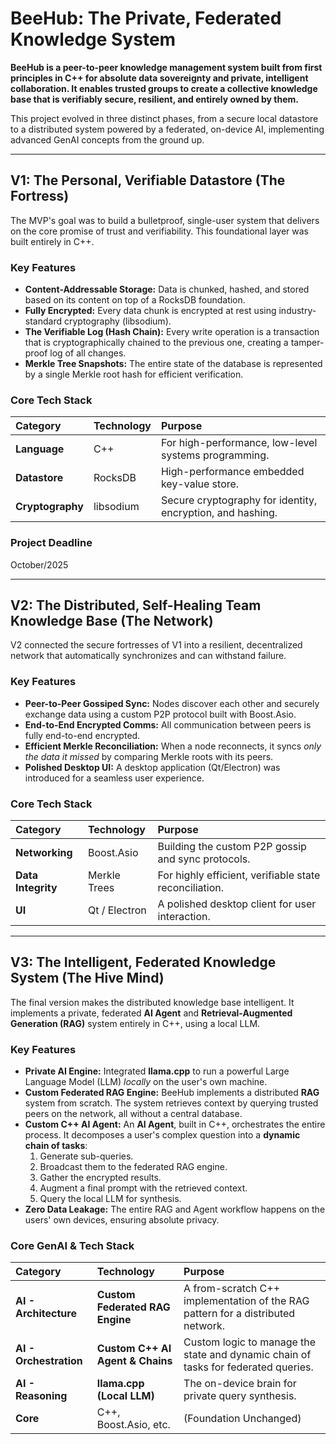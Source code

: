 # BeeHub: The Private, Federated Knowledge System

**BeeHub is a peer-to-peer knowledge management system built from first principles in C++ for absolute data sovereignty and private, intelligent collaboration. It enables trusted groups to create a collective knowledge base that is verifiably secure, resilient, and entirely owned by them.**

This project evolved in three distinct phases, from a secure local datastore to a distributed system powered by a federated, on-device AI, implementing advanced GenAI concepts from the ground up.

---

## V1: The Personal, Verifiable Datastore (The Fortress)

The MVP's goal was to build a bulletproof, single-user system that delivers on the core promise of trust and verifiability. This foundational layer was built entirely in C++.

### Key Features
*   **Content-Addressable Storage:** Data is chunked, hashed, and stored based on its content on top of a RocksDB foundation.
*   **Fully Encrypted:** Every data chunk is encrypted at rest using industry-standard cryptography (libsodium).
*   **The Verifiable Log (Hash Chain):** Every write operation is a transaction that is cryptographically chained to the previous one, creating a tamper-proof log of all changes.
*   **Merkle Tree Snapshots:** The entire state of the database is represented by a single Merkle root hash for efficient verification.

### Core Tech Stack
| Category | Technology | Purpose |
|:---|:---|:---|
| **Language** | C++ | For high-performance, low-level systems programming. |
| **Datastore** | RocksDB | High-performance embedded key-value store. |
| **Cryptography** | libsodium | Secure cryptography for identity, encryption, and hashing. |

### Project Deadline
October/2025

---

## V2: The Distributed, Self-Healing Team Knowledge Base (The Network)

V2 connected the secure fortresses of V1 into a resilient, decentralized network that automatically synchronizes and can withstand failure.

### Key Features
*   **Peer-to-Peer Gossiped Sync:** Nodes discover each other and securely exchange data using a custom P2P protocol built with Boost.Asio.
*   **End-to-End Encrypted Comms:** All communication between peers is fully end-to-end encrypted.
*   **Efficient Merkle Reconciliation:** When a node reconnects, it syncs *only the data it missed* by comparing Merkle roots with its peers.
*   **Polished Desktop UI:** A desktop application (Qt/Electron) was introduced for a seamless user experience.

### Core Tech Stack
| Category | Technology | Purpose |
|:---|:---|:---|
| **Networking** | Boost.Asio | Building the custom P2P gossip and sync protocols. |
| **Data Integrity**| Merkle Trees | For highly efficient, verifiable state reconciliation. |
| **UI** | Qt / Electron | A polished desktop client for user interaction. |

---

## V3: The Intelligent, Federated Knowledge System (The Hive Mind)

The final version makes the distributed knowledge base intelligent. It implements a private, federated **AI Agent** and **Retrieval-Augmented Generation (RAG)** system entirely in C++, using a local LLM.

### Key Features
*   **Private AI Engine:** Integrated **llama.cpp** to run a powerful Large Language Model (LLM) *locally* on the user's own machine.
*   **Custom Federated RAG Engine:** BeeHub implements a distributed **RAG** system from scratch. The system retrieves context by querying trusted peers on the network, all without a central database.
*   **Custom C++ AI Agent:** An **AI Agent**, built in C++, orchestrates the entire process. It decomposes a user's complex question into a **dynamic chain of tasks**:
    1.  Generate sub-queries.
    2.  Broadcast them to the federated RAG engine.
    3.  Gather the encrypted results.
    4.  Augment a final prompt with the retrieved context.
    5.  Query the local LLM for synthesis.
*   **Zero Data Leakage:** The entire RAG and Agent workflow happens on the users' own devices, ensuring absolute privacy.

### Core GenAI & Tech Stack
| Category | Technology | Purpose |
|:---|:---|:---|
| **AI - Architecture** | **Custom Federated RAG Engine** | A from-scratch C++ implementation of the RAG pattern for a distributed network. |
| **AI - Orchestration**| **Custom C++ AI Agent & Chains** | Custom logic to manage the state and dynamic chain of tasks for federated queries. |
| **AI - Reasoning** | **llama.cpp (Local LLM)** | The on-device brain for private query synthesis. |
| **Core** | C++, Boost.Asio, etc. | (Foundation Unchanged) |